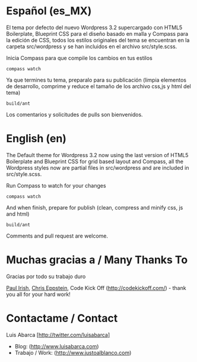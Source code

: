  Español (es_MX)
==================
El tema por defecto del nuevo Wordpress 3.2 supercargado con HTML5 Boilerplate, Blueprint CSS para el diseño basado en
malla y Compass para la edición de CSS, todos los estilos originales del tema se encuentran en la carpeta src/wordpress 
y se han incluidos en el archivo src/style.scss.

Inicia Compass para que compile los cambios en tus estilos

    compass watch
    
Ya que termines tu tema, preparalo para su publicación (limpia elementos de desarrollo, comprime y reduce el tamaño 
de los archivo css,js y html del tema)

    build/ant

Los comentarios y solicitudes de pulls son bienvenidos.

 English (en)
=============
The Default theme for Wordpress 3.2 now using the last version of HTML5 Boilerplate and Blueprint CSS for grid 
based layout and Compass, all the Wordpress styles now are partial files in src/wordpress and are included 
in src/style.scss.

Run Compass to watch for your changes
    
    compass watch
    
And when finish, prepare for publish (clean, compress and minify css, js and html)

    build/ant

Comments and pull request are welcome.

Muchas gracias a / Many Thanks To
=================================

Gracias por todo su trabajo duro

[Paul Irish](http://paulirish.com/), [Chris Eppstein](http://compass-style.org), Code Kick Off (http://codekickoff.com/) - thank you all for your hard work!


Contactame / Contact
====================
Luis Abarca [http://twitter.com/luisabarca] 
- Blog: (http://www.luisabarca.com)  
- Trabajo / Work: (http://www.justoalblanco.com)